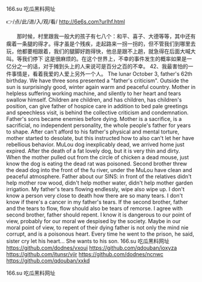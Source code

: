
166.su 吃瓜黑料网址




👉/点/此/进/入/观/看/ http://6e6s.com?urlhf.html




　　那时候，村里跟我一般大的孩子有七八个：和平、喜子、大德等等，其中还有瘸着一条腿的得才。得才虽是个残疾，走起路来一拐一拐的，但不管我们到哪里去玩，他都要相跟着，我们的腿脚好跑得快，他总是跟不上趟，就急得在后面大喊大叫。等我们停下
这是很麻烦的。在这个世界上，不幸的事件发生的概率如果是一亿分之一的话，对于摊到头上的人来说可是百分之百的不幸。
	42、我最害怕的一件事情是，看着我爱的人爱上另外一个人。
The lunar October 3, father's 62th birthday.
We have three sons presented a "father's criticism".
Outside the sun is surprisingly good, winter again warm and peaceful country.
Mother in helpless suffering working machine, and silently to her heart and tears swallow himself.
Children are children, and has children, has children's position, can give father of hospice care in addition to bed pale greetings and speechless visit, is behind the collective criticism and condemnation.
Father's sons became enemies before dying.
Mother is a sacrifice, is a sacrificial, no independent personality, the whole people's father for years to shape.
After can't afford to his father's physical and mental torture, mother started to desolate, but this instructed how to also can't let her have rebellious behavior.
MuLou dog inexplicably dead, we arrived home just expired.
After the death of a fat lovely dog, but it is very thin and dirty.
When the mother pulled out from the circle of chicken a dead mouse, just know the dog is eating the dead rat was poisoned.
Second brother threw the dead dog into the front of the fu river, under the MuLou have clean and peaceful atmosphere.
Father about our SINS: in front of the relatives didn't help mother row wood, didn't help mother water, didn't help mother garden irrigation.
My father's tears flowing endlessly, wipe also wipe up.
I don't know a person very close to death how there are so many tears.
I don't know if there's a cancer in my father's tears.
If the second brother, father and the tears to flow, flow should also be tears of remorse.
I agree with second brother, father should repent.
I know it is dangerous to our point of view, probably for our moral we despised by the society.
Maybe in our moral point of view, to repent of their dying father is not only the mind nie corrupt, and is a poisonous heart.
Every time he went to the prison, he said, sister cry let his heart...
She wants to his son.
166.su 吃瓜黑料网址 https://github.com/dodnes/vxoui
https://github.com/qdouban/ioxyza
https://github.com/itunsr/vjir
https://github.com/dodnes/ncnwc
https://github.com/qdouban/xxkd





166.su 吃瓜黑料网址
